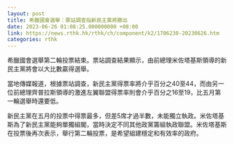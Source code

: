 ```yaml
---
layout: post
title: 希臘國會選舉：票站調查指新民主黨將勝出
date: 2023-06-26 01:08:25.000000000 +08:00
link: https://news.rthk.hk/rthk/ch/component/k2/1706230-20230626.htm
categories: rthk
---
```


希臘國會選舉第二輪投票結束。票站調查結果顯示，由前總理米佐塔基斯領導的新民主黨將會以大比數贏得選舉。

當地傳媒報道，根據票站調查，新民主黨得票率將介乎百分之40至44，而由另一位前總理齊普拉斯領導的激進左翼聯盟得票率則會介乎百分之16至19，比五月第一輪選舉時還要低。

新民主黨在五月的投票中得票最多，但差5席才過半數，未能獨立執政。米佐塔基斯為了新民主黨能夠單獨組閣，當時決定不同其他政黨籌組執政聯盟。米佐塔基斯在投票後再次表示，舉行第二輪投票，是希望組建穩定和有效率的政府。
